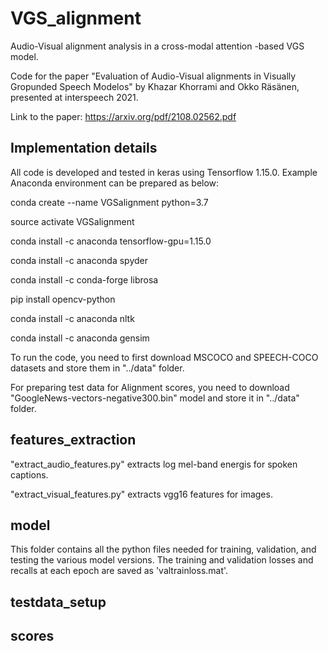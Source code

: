 

# VGS_alignment

Audio-Visual alignment analysis in a cross-modal attention -based VGS model.


Code for the paper "Evaluation of Audio-Visual alignments in Visually Gropunded Speech Modelos" by Khazar Khorrami and Okko Räsänen, presented at interspeech 2021.

Link to the paper: https://arxiv.org/pdf/2108.02562.pdf

## Implementation details

All code is developed and tested in keras using Tensorflow 1.15.0. Example Anaconda environment can be prepared as below:

conda create --name VGSalignment python=3.7

source activate VGSalignment

conda install -c anaconda tensorflow-gpu=1.15.0

conda install -c anaconda spyder

conda install -c conda-forge librosa

pip install opencv-python

conda install -c anaconda nltk

conda install -c anaconda gensim

To run the code, you need to first download MSCOCO and SPEECH-COCO datasets and store them in "../data" folder.

For preparing test data for Alignment scores, you need to download "GoogleNews-vectors-negative300.bin" model and store it in "../data" folder.


## features_extraction

"extract_audio_features.py" extracts log mel-band energis for spoken captions.

"extract_visual_features.py" extracts vgg16 features for images.

## model

This folder contains all the python files needed for training, validation, and testing the various model versions.
The training and validation losses and recalls at each epoch are saved as 'valtrainloss.mat'.

## testdata_setup

## scores
